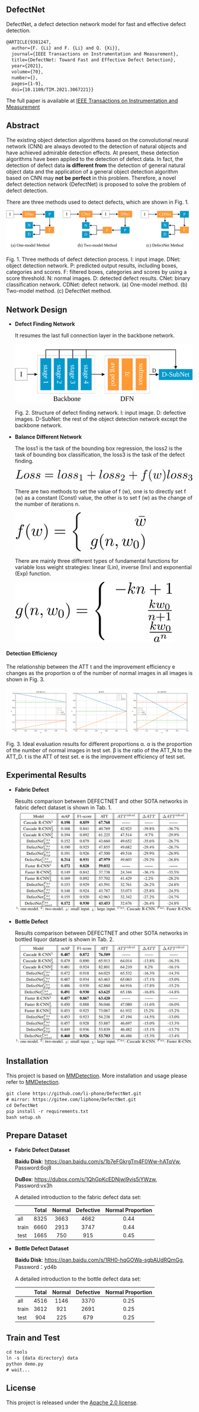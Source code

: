 ## DefectNet
DefectNet, a defect detection network model for fast and effective defect detection. 

    @ARTICLE{9381247,
      author={F. {Li} and F. {Li} and Q. {Xi}},
      journal={IEEE Transactions on Instrumentation and Measurement}, 
      title={DefectNet: Toward Fast and Effective Defect Detection}, 
      year={2021},
      volume={70},
      number={},
      pages={1-9},
      doi={10.1109/TIM.2021.3067221}}

The full paper is available at [IEEE Transactions on Instrumentation and Measurement](https://ieeexplore.ieee.org/document/9381247)

## Abstract
The existing object detection algorithms based on the convolutional neural 
network (CNN) are always devoted to the detection of natural objects and 
have achieved admirable detection effects. At present, these detection 
algorithms have been applied to the detection of defect data. In fact, 
the detection of defect data **is different from** the detection of general natural
object data and the application of a general object 
detection algorithm based on CNN may **not be perfect** in this problem. 
Therefore, a novel defect detection network (DefectNet) is proposed 
to solve the problem of defect detection. 

There are three methods used to detect defects, which are shown in Fig. 1.

![Fig-01](imgs/Fig-01.svg)

Fig. 1. Three methods of defect detection process. 
I: input image. DNet: object detection network. P: predicted output results, 
including boxes, categories and scores. F: filtered boxes, categories and 
scores by using a score threshold. N: normal images. D: detected defect results. 
CNet: binary classification network. CDNet: defect network. (a) One-model method.
(b) Two-model method. (c) DefectNet method.

## Network Design

- **Defect Finding Network**

    It resumes the last full connection layer in the backbone network.

    ![Fig-02](imgs/Fig-02.svg)

    Fig. 2. Structure of defect finding network. I: input image. D: defective
    images. D-SubNet: the rest of the object detection network except the
    backbone network.

- **Balance Different Network**

    The loss1 is the task of the bounding box regression, the loss2 is 
    the task of bounding box classification, the loss3 is the task of 
    the defect finding.
    
    ![Fig-03-1](imgs/Equ-01.svg)
    
    There are two methods to set the value of f (w), one is to directly
    set f (w) as a constant (Const) value, the other is to set f (w)
    as the change of the number of iterations n.

    ![Fig-03-2](imgs/Equ-02.svg)

    There are mainly three different types of fundamental functions for
    variable loss weight strategies: linear (Lin), inverse (Inv) and 
    exponential (Exp) function.
    
    ![Fig-03-3](imgs/Equ-03.svg)

#### Detection Efficiency

The relationship between the ATT t and the improvement
efficiency e changes as the proportion α of the number of
normal images in all images is shown in Fig. 3.

![Fig-03](imgs/Fig-03.svg)

Fig. 3. Ideal evaluation results for different proportions α. α is 
the proportion of the number of normal images in test set. β is the 
ratio of the ATT_N to the ATT_D. t is the ATT of test set. e is the 
improvement efficiency of test set.

## Experimental Results

- **Fabric Defect**

    Results comparison between DEFECTNET and other SOTA networks in fabric 
    defect dataset is shown in Tab. 1.    
    ![Tab-01](imgs/Tab-01.jpg)

- **Bottle Defect**

    Results comparison between DEFECTNET and other SOTA networks in bottled 
    liquor dataset is shown in Tab. 2.    
    ![Tab-02](imgs/Tab-02.jpg)

## Installation

This project is based on [MMDetection](https://github.com/open-mmlab/mmdetection).
More installation and usage please refer to [MMDetection](https://github.com/open-mmlab/mmdetection).

    git clone https://github.com/li-phone/DefectNet.git
    # mirror: https://gitee.com/liphone/DefectNet.git
    cd DefectNet
    pip install -r requirements.txt
    bash setup.sh
    
## Prepare Dataset

- **Fabric Defect Dataset**

    **Baidu Disk**: https://pan.baidu.com/s/1b7eFGkrgTm4F0Ww-hATqVw, Password:6oj8

    **DuBox**: https://dubox.com/s/1QhGpKcEDNjwj9vis5iYWzw, Password:vx3h
    
    A detailed introduction to the fabric defect data set:
    
    |            | Total    | Normal   | Defective    | Normal Proportion |
    |------------|:--------:|:--------:|:------------:|:-----------------:|
    | all        | 8325     | 3663     | 4662         | 0.44              |
    | train      | 6660     | 2913     | 3747         | 0.44              | 
    | test       | 1665     | 750      | 915          | 0.45              |

- **Bottle Defect Dataset**
 
    **Baidu Disk**: https://pan.baidu.com/s/1RH0-hqGOWa-sgbAUdRQmGg, Password：yd4b 
    
    A detailed introduction to the bottle defect data set:

    |            | Total    | Normal   | Defective    | Normal Proportion |
    |------------|:--------:|:--------:|:------------:|:-----------------:|
    | all        | 4516     | 1146     | 3370         | 0.25              |
    | train      | 3612     | 921      | 2691         | 0.25              | 
    | test       | 904      | 225      | 679          | 0.25              |
    
## Train and Test

    cd tools
    ln -s {data directory} data 
    python demo.py
    # wait...

<!--
#### Results

Test on GTX 2080Ti GPU: 

- **Fabric defect dataset**

| Model            | mAP    | F1-score   | ATT(MS)  | ATT_defective(MS)    | ATT_normal(MS)   | Remark |
|------------|:--------:|:--------:|:------------:|:-----------------|:-----------------|:-----------------|
|one-model         | 0.198 | 0.859 | 67.768   |     68.281    |    67.142  |cascade_rcnn_r50_fpn_1x|
|two-model_small| 0.168 | 0.841 | **40.769**   |      64.404      |      11.934     |r50_e52+cascade_rcnn_r50_fpn_1x| 
|two-model_large| 0.194 | 0.892 | 61.225      |      87.360      |      29.340      |r50_e12+cascade_rcnn_r50_fpn_1x| 
|defectnet_const| **0.214** | **0.931** | 47.979    |    65.573       |     26.513      |defectnet_const+cascade_rcnn_r50_fpn_1x| 
|defectnet_linear| 0.152 | 0.879 | 43.660   |    59.611   |     24.199    |defectnet_linear+cascade_rcnn_r50_fpn_1x| 
|defectnet_inverse| 0.190 | 0.925 | 47.855   |      65.300        |   26.572      |defectnet_inverse+cascade_rcnn_r50_fpn_1x| 
|defectnet_exponential| 0.191 | 0.926 | 47.500  |      65.032    |     26.110       |defectnet_exponential+cascade_rcnn_r50_fpn_1x| 

- **Bottle defect dataset**

| Model            | mAP    | F1-score   | ATT(MS)  | ATT_defective(MS)    | ATT_normal(MS)      | Remark |
|------------|:--------:|:--------:|:------------:|:-----------------|:-----------------|:-----------------|
|one-model         | 0.487 | 0.872 | 76.509   |   76.614  |     76.194    |cascade_rcnn_r50_fpn_1x|
|two-model_small| 0.479 | 0.890 | 65.913   |  78.772  |   27.107  |r50_e52+cascade_rcnn_r50_fpn_1x| 
|two-model_large| 0.481 | 0.924 | 82.801 |   98.653   |   34.962     |r50_e12+cascade_rcnn_r50_fpn_1x| 
|defectnet_const| **0.491** | 0.930 | 63.625  |  74.671  |  30.291  |defectnet_const+cascade_rcnn_r50_fpn_1x| 
|defectnet_linear| 0.472 | 0.918 | 64.025   |   74.745    |   31.676    |defectnet_linear+cascade_rcnn_r50_fpn_1x| 
|defectnet_inverse| 0.487 | **0.934** | 63.463   |  74.622     |    29.787     |defectnet_inverse+cascade_rcnn_r50_fpn_1x| 
|defectnet_exponential| 0.486 | 0.930 | **62.860**      |   74.080  |  29.001 |defectnet_exponential+cascade_rcnn_r50_fpn_1x| 

Test on GTX 1080Ti GPU: 

- **Bottle defect dataset**

| Model            | mAP    | F1-score   | ATT(MS)    | Remark |
|------------|:--------:|:--------:|:------------:|:-----------------|
|one-model         |  0.490 |  0.870 |  81.186         |cascade_rcnn_r50_fpn_1x|
|two-model_small|  0.483 |  0.872 | **65.079**     |r50_e52+cascade_rcnn_r50_fpn_1x| 
|two-model_large| 0.485 |  0.917 | 94.617     |r50_e12+cascade_rcnn_r50_fpn_1x| 
|defectnet_const| 0.491 |  0.938 |  65.646 |defectnet_const+cascade_rcnn_r50_fpn_1x| 
|defectnet_linear|  0.471 |  0.926 | 68.651    |defectnet_linear+cascade_rcnn_r50_fpn_1x| 
|defectnet_inverse| **0.495** | **0.942** |  67.850     |defectnet_inverse+cascade_rcnn_r50_fpn_1x| 
|defectnet_exponential|  0.489 | 0.934 | 67.889 |defectnet_exponential+cascade_rcnn_r50_fpn_1x| 
 -->

## License

This project is released under the [Apache 2.0 license](LICENSE).

